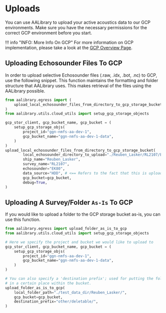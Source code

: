 # Uploads

You can use AALibrary to upload your active acoustics data to our GCP environments. Make sure you have the necessary permissions for the correct GCP environment before you start.

!!! info "INFO: More Info On GCP"
    For more information on GCP implementation, please take a look at the [GCP Overview Page](../documentation/gcp_overview.md).

## Uploading Echosounder Files To GCP

In order to upload selective Echosounder files (.raw, .idx, .bot, .nc) to GCP, use the following snippet. This function maintains the formatting and folder structure that AALibrary uses. This makes retrieval of the files using the AALibrary possible.

```python
from aalibrary.egress import (
    upload_local_echosounder_files_from_directory_to_gcp_storage_bucket
)
from aalibrary.utils.cloud_utils import setup_gcp_storage_objects

gcp_stor_client, gcp_bucket_name, gcp_bucket = (
    setup_gcp_storage_objs(
        project_id="ggn-nmfs-aa-dev-1",
        gcp_bucket_name="ggn-nmfs-aa-dev-1-data",
    )
)
upload_local_echosounder_files_from_directory_to_gcp_storage_bucket(
        local_echosounder_directory_to_upload="./Reuben_Lasker/RL2107/EK80/",
        ship_name="Reuben_Lasker",
        survey_name="RL2107",
        echosounder="EK80",
        data_source="HDD", # <== Refers to the fact that this is uploaded from local.
        gcp_bucket=gcp_bucket,
        debug=True,
)
```

## Uploading A Survey/Folder `As-Is` To GCP

If you would like to upload a folder to the GCP storage bucket as-is, you can use this function.

```python
from aalibrary.egress import upload_folder_as_is_to_gcp
from aalibrary.utils.cloud_utils import setup_gcp_storage_objects

# Here we specify the project and bucket we would like to upload to
gcp_stor_client, gcp_bucket_name, gcp_bucket = (
    setup_gcp_storage_objs(
        project_id="ggn-nmfs-aa-dev-1",
        gcp_bucket_name="ggn-nmfs-aa-dev-1-data",
    )
)

# You can also specify a 'destination prefix'; used for putting the folder
# in a certain place within the bucket.
upload_folder_as_is_to_gcp(
    local_folder_path="./test_data_dir/Reuben_Lasker/",
    gcp_bucket=gcp_bucket,
    destination_prefix="other/deletable/",
)
```
